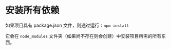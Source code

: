 # 安装所有依赖

如果项目具有 package.json 文件，则通过运行：`npm install`

它会在 `node_modules` 文件夹（如果尚不存在则会创建）中安装项目所需的所有东西。